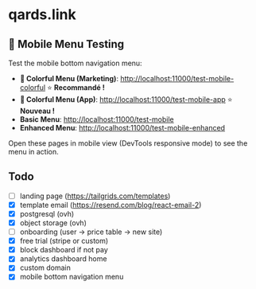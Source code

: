 # qards.link

## 📱 Mobile Menu Testing

Test the mobile bottom navigation menu:

- **🎨 Colorful Menu (Marketing)**: [http://localhost:11000/test-mobile-colorful](http://localhost:11000/test-mobile-colorful) ⭐ **Recommandé !**
- **📱 Colorful Menu (App)**: [http://localhost:11000/test-mobile-app](http://localhost:11000/test-mobile-app) ⭐ **Nouveau !**
- **Basic Menu**: [http://localhost:11000/test-mobile](http://localhost:11000/test-mobile)
- **Enhanced Menu**: [http://localhost:11000/test-mobile-enhanced](http://localhost:11000/test-mobile-enhanced)

Open these pages in mobile view (DevTools responsive mode) to see the menu in action.

## Todo

- [ ] landing page (https://tailgrids.com/templates)
- [x] template email (https://resend.com/blog/react-email-2)
- [x] postgresql (ovh)
- [x] object storage (ovh)
- [ ] onboarding (user -> price table -> new site)
- [x] free trial (stripe or custom)
- [x] block dashboard if not pay
- [x] analytics dashboard home
- [x] custom domain
- [x] mobile bottom navigation menu
